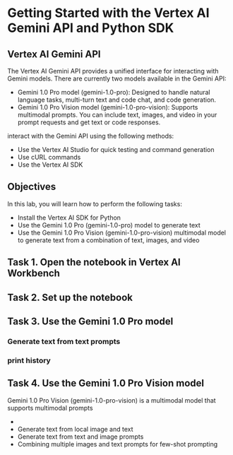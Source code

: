 # Getting Started with the Vertex AI Gemini API and Python SDK


## Vertex AI Gemini API
The Vertex AI Gemini API provides a unified interface for interacting with Gemini models. There are currently two models available in the Gemini API:

- Gemini 1.0 Pro model (gemini-1.0-pro): Designed to handle natural language tasks, multi-turn text and code chat, and code generation.
- Gemini 1.0 Pro Vision model (gemini-1.0-pro-vision): Supports multimodal prompts. You can include text, images, and video in your prompt requests and get text or code responses.

interact with the Gemini API using the following methods:

- Use the Vertex AI Studio for quick testing and command generation
- Use cURL commands
- Use the Vertex AI SDK

## Objectives
In this lab, you will learn how to perform the following tasks:

- Install the Vertex AI SDK for Python
- Use the Gemini 1.0 Pro (gemini-1.0-pro) model to generate text
- Use the Gemini 1.0 Pro Vision (gemini-1.0-pro-vision) multimodal model to generate text from a combination of text, images, and video

## Task 1. Open the notebook in Vertex AI Workbench


## Task 2. Set up the notebook


## Task 3. Use the Gemini 1.0 Pro model

### Generate text from text prompts

### print history

## Task 4. Use the Gemini 1.0 Pro Vision model
Gemini 1.0 Pro Vision (gemini-1.0-pro-vision) is a multimodal model that supports multimodal prompts

- 
- Generate text from local image and text
- Generate text from text and image prompts
- Combining multiple images and text prompts for few-shot prompting


